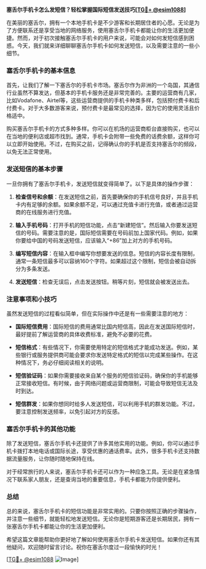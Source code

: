 **塞舌尔手机卡怎么发短信？轻松掌握国际短信发送技巧[[TG💪+ @esim1088](https://t.me/s/esim1088)]**

在美丽的塞舌尔，拥有一个本地手机卡是不少游客和长期居住者的心愿。无论是为了方便联系还是享受当地的网络服务，使用塞舌尔手机卡都能让你的生活更加便捷。然而，对于初次接触塞舌尔手机卡的用户来说，可能会对如何发短信感到困惑。今天，我们就来详细聊聊塞舌尔手机卡如何发送短信，以及需要注意的一些小细节。

### 塞舌尔手机卡的基本信息

首先，让我们了解一下塞舌尔的手机卡市场。塞舌尔作为非洲的一个岛国，其通信行业虽然不算发达，但基本的手机卡服务还是非常完善的。主要的运营商有几家，比如Vodafone、Airtel等，这些运营商提供的手机卡种类多样，包括预付费卡和后付费卡。对于大多数游客来说，预付费卡是最常见的选择，因为它的使用灵活且价格适中。

购买塞舌尔手机卡的方式多种多样。你可以在机场的运营商柜台直接购买，也可以在当地的便利店或超市找到。通常，手机卡会附带一些免费的话费余额，这样你可以立即开始使用。不过，在购买之前，记得确认你的手机是否支持塞舌尔的频段，以免无法正常使用。

### 发送短信的基本步骤

一旦你拥有了塞舌尔手机卡，发送短信就变得简单了。以下是具体的操作步骤：

1. **检查信号和余额**：在发送短信之前，首先要确保你的手机信号良好，并且手机卡内有足够的余额。如果余额不足，可以通过充值卡进行充值，或者通过运营商的在线服务进行充值。

2. **输入手机号码**：打开手机的短信功能，点击“新建短信”。然后输入你要发送短信的号码。需要注意的是，国际短信需要在号码前加上国家代码。例如，如果你要给中国的号码发送短信，应该输入“+86”加上对方的手机号码。

3. **编写短信内容**：在输入框中编写你想要发送的信息。短信的内容长度有限制，通常一条短信最多可以容纳160个字符。如果超过这个限制，短信会被自动拆分为多条发送。

4. **发送短信**：检查无误后，点击发送按钮。稍等片刻，短信就会被发送出去。

### 注意事项和小技巧

虽然发送短信的过程看似简单，但在实际操作中还是有一些需要注意的地方：

- **国际短信费用**：国际短信的费用通常比国内短信高，因此在发送国际短信时，最好提前了解运营商的具体收费标准，避免不必要的花费。
  
- **短信格式**：有些情况下，你需要使用特定的短信格式才能成功发送。例如，某些银行或服务提供商可能会要求你发送特定格式的短信以完成某些操作。在这种情况下，务必仔细阅读相关的说明。

- **短信验证码**：如果你需要接收来自某个服务的短信验证码，确保你的手机能够正常接收短信。有时候，由于网络问题或运营商限制，可能会导致短信无法及时到达。

- **短信群发**：如果你想同时给多人发送短信，可以利用手机的群发功能。不过，要注意控制发送频率，以免引起对方的反感。

### 塞舌尔手机卡的其他功能

除了发送短信，塞舌尔手机卡还提供了许多其他实用的功能。例如，你可以通过手机卡拨打本地电话或国际长途，享受优惠的通话费率。此外，很多手机卡还支持数据流量服务，让你随时随地保持在线。

对于经常旅行的人来说，塞舌尔手机卡还可以作为一种应急工具。无论是在紧急情况下联系家人朋友，还是查询当地的重要信息，手机卡都能为你提供便利。

### 总结

总的来说，塞舌尔手机卡的短信功能是非常实用的。只要你按照正确的步骤操作，并注意一些细节，就能轻松地发送短信。无论你是短期游客还是长期居民，拥有一张塞舌尔手机卡都能让你的生活更加便利。

希望这篇文章能帮助你更好地了解如何使用塞舌尔手机卡发送短信。如果你还有其他疑问，欢迎随时留言讨论。祝你在塞舌尔度过一段愉快的时光！

[[TG💪+ @esim1088](https://t.me/s/esim1088) ![Image](https://i.postimg.cc/4NQfJmqS/Snipaste-2025-05-13-00-14-12.png)]